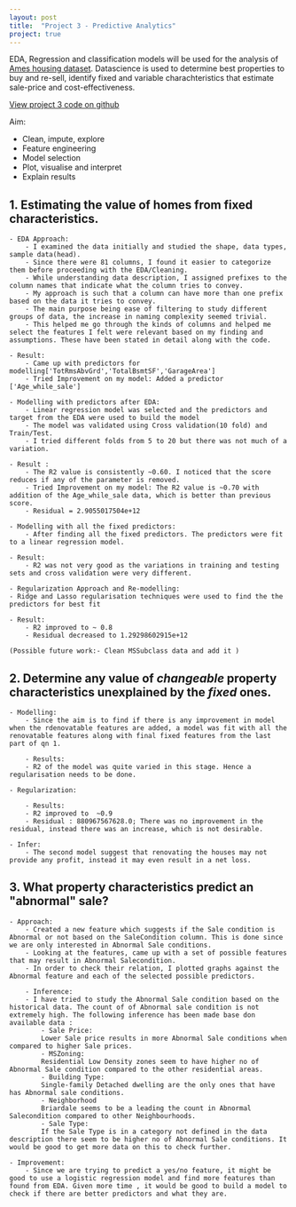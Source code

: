 ```yaml
---
layout: post
title:  "Project 3 - Predictive Analytics"
project: true
---
```


EDA, Regression and classification models will be used for the analysis of [Ames housing dataset](https://www.kaggle.com/c/house-prices-advanced-regression-techniques). Datascience is used to determine best properties to buy and re-sell, identify fixed and variable charachteristics that estimate sale-price and cost-effectiveness.

[View project 3 code on github](https://github.com/roshanlulu/gaProjects/blob/master/gaProject3/Project3_Roshan.ipynb)

Aim:
- Clean, impute, explore
- Feature engineering
- Model selection
- Plot, visualise and interpret
- Explain results


## 1. Estimating the value of homes from fixed characteristics.

```
- EDA Approach: 
    - I examined the data initially and studied the shape, data types, sample data(head).
    - Since there were 81 columns, I found it easier to categorize them before proceeding with the EDA/Cleaning.
    - While understanding data description, I assigned prefixes to the column names that indicate what the column tries to convey.
    - My approach is such that a column can have more than one prefix based on the data it tries to convey. 
    - The main purpose being ease of filtering to study different groups of data, the increase in naming complexity seemed trivial. 
    - This helped me go through the kinds of columns and helped me select the features I felt were relevant based on my finding and assumptions. These have been stated in detail along with the code.
   
- Result: 
    - Came up with predictors for modelling['TotRmsAbvGrd','TotalBsmtSF','GarageArea']
    - Tried Improvement on my model: Added a predictor ['Age_while_sale']
```

```
- Modelling with predictors after EDA:
    - Linear regression model was selected and the predictors and target from the EDA were used to build the model
    - The model was validated using Cross validation(10 fold) and Train/Test.
    - I tried different folds from 5 to 20 but there was not much of a variation.
    
- Result :
    - The R2 value is consistently ~0.60. I noticed that the score reduces if any of the parameter is removed.
    - Tried Improvement on my model: The R2 value is ~0.70 with addition of the Age_while_sale data, which is better than previous score.
	- Residual = 2.9055017504e+12
```

```
- Modelling with all the fixed predictors:
    - After finding all the fixed predictors. The predictors were fit to a linear regression model.

- Result: 
    - R2 was not very good as the variations in training and testing sets and cross validation were very different.
```

```
- Regularization Approach and Re-modelling:
- Ridge and Lasso regularisation techniques were used to find the the predictors for best fit

- Result:
    - R2 improved to ~ 0.8
    - Residual decreased to 1.29298602915e+12

(Possible future work:- Clean MSSubclass data and add it )
```

## 2. Determine any value of *changeable* property characteristics unexplained by the *fixed* ones.

```
- Modelling:
	- Since the aim is to find if there is any improvement in model when the rdenovatable features are added, a model was fit with all the renovatable features along with final fixed features from the last part of qn 1.

    - Results:
	- R2 of the model was quite varied in this stage. Hence a regularisation needs to be done.

- Regularization:

    - Results:
	- R2 improved to  ~0.9
	- Residual : 880967567628.0; There was no improvement in the residual, instead there was an increase, which is not desirable.
	 
- Infer: 
    - The second model suggest that renovating the houses may not provide any profit, instead it may even result in a net loss. 
```

## 3. What property characteristics predict an "abnormal" sale?

```
- Approach:
	- Created a new feature which suggests if the Sale condition is Abnormal or not based on the SaleCondition column. This is done since we are only interested in Abnormal Sale conditions.
	- Looking at the features, came up with a set of possible features that may result in Abnormal Salecondition.
	- In order to check their relation, I plotted graphs against the Abnormal feature and each of the selected possible predictors.

    - Inference:
	- I have tried to study the Abnormal Sale condition based on the historical data. The count of of Abnormal sale condition is not extremely high. The following inference has been made base don available data :
		- Sale Price:
		Lower Sale price results in more Abnormal Sale conditions when compared to higher Sale prices.
		- MSZoning:
		Residential Low Density zones seem to have higher no of Abnormal Sale condition compared to the other residential areas.
		- Building Type:
		Single-family Detached dwelling are the only ones that have has Abnormal sale conditions.
		- Neighborhood
		Briardale seems to be a leading the count in Abnormal Salecondition compared to other Neighbourhoods.
		- Sale Type:
		If the Sale Type is in a category not defined in the data description there seem to be higher no of Abnormal Sale conditions. It would be good to get more data on this to check further.
		
- Improvement:
    - Since we are trying to predict a yes/no feature, it might be good to use a logistic regression model and find more features than found from EDA. Given more time , it would be good to build a model to check if there are better predictors and what they are.
```
